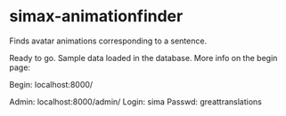 # simax-animationfinder

Finds avatar animations corresponding to a sentence. 

Ready to go. Sample data loaded in the database. More info on the begin page:

Begin: localhost:8000/

Admin: localhost:8000/admin/
Login: sima
Passwd: greattranslations

